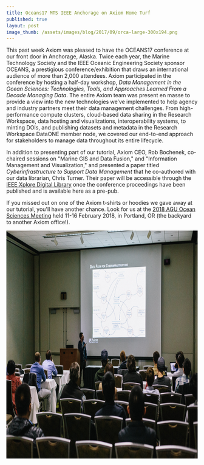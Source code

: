 ```yaml
---
title: Oceans17 MTS IEEE Anchorage on Axiom Home Turf
published: true
layout: post
image_thumb: /assets/images/blog/2017/09/orca-large-300x194.png
---
```


This past week Axiom was pleased to have the OCEANS17 conference at our front door in Anchorage, Alaska. Twice each year, the Marine Technology Society and the IEEE Oceanic Engineering Society sponsor OCEANS, a prestigious conference/exhibition that draws an international audience of more than 2,000 attendees. Axiom participated in the conference by hosting a half-day workshop, *Data Management in the Ocean Sciences: Technologies, Tools, and Approaches Learned From a Decade Managing Data*. The entire Axiom team was present en masse to provide a view into the new technologies we’ve implemented to help agency and industry partners meet their data management challenges. From high-performance compute clusters, cloud-based data sharing in the Research Workspace, data hosting and visualizations, interoperability systems, to minting DOIs, and publishing datasets and metadata in the Research Workspace DataONE member node, we covered our end-to-end approach for stakeholders to manage data throughout its entire lifecycle. 

In addition to presenting part of our tutorial, Axiom CEO, Rob Bochenek, co-chaired sessions on "Marine GIS and Data Fusion," and "Information Management and Visualization," and presented a paper titled *Cyberinfrastructure to Support Data Management* that he co-authored with our data librarian, Chris Turner. Their paper will be accessible through the [IEEE Xplore Digital Library](http://ieeexplore.ieee.org/Xplore/home.jsp) once the conference proceedings have been published and is available here as a pre-pub. 

If you missed out on one of the Axiom t-shirts or hoodies we gave away at our tutorial, you'll have another chance. Look for us at the [2018 AGU Ocean Sciences Meeting](https://osm.agu.org/2018/) held 11-16 February 2018, in Portland, OR (the backyard to another Axiom office!).

<img src="/assets/images/blog/2017/09/pjj2017-anchorage-wck-001-20170918.jpg" class="img-responsive pull-left" style="height: 600px"/>


